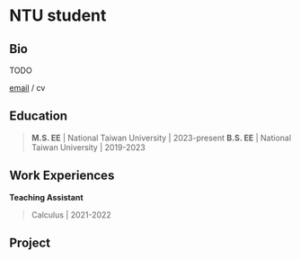 # NTU student

## Bio

TODO

<p align="center">
<!--   [email](mailto:r12942104@ntu.edu.tw) / cv -->
  
  <a href="mailto:r12942104@ntu.edu.tw">email</a> / cv

</p>

## Education
> **M.S. EE** | National Taiwan University | 2023-present
> **B.S. EE** | National Taiwan University | 2019-2023 

## Work Experiences
**Teaching Assistant**
> Calculus | 2021-2022

## Project

<script type="text/javascript" id="clustrmaps" src="//clustrmaps.com/map_v2.js?d=TSKbybISAZ_ZMu0YH4nTwKyTbiTKjnHTQNZ9fyPyE94&cl=ffffff&w=a"></script>
